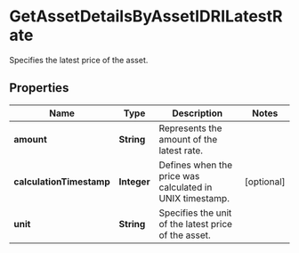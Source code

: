 

# GetAssetDetailsByAssetIDRILatestRate

Specifies the latest price of the asset.

## Properties

| Name | Type | Description | Notes |
|------------ | ------------- | ------------- | -------------|
|**amount** | **String** | Represents the amount of the latest rate. |  |
|**calculationTimestamp** | **Integer** | Defines when the price was calculated in UNIX timestamp. |  [optional] |
|**unit** | **String** | Specifies the unit of the latest price of the asset. |  |



